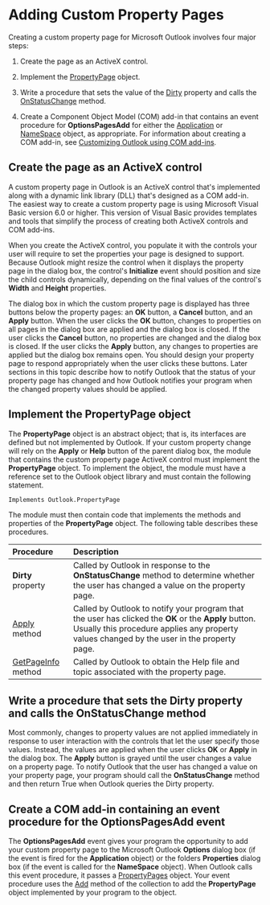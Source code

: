 
# Adding Custom Property Pages

Creating a custom property page for Microsoft Outlook involves four major steps:


1. Create the page as an ActiveX control.
    
2. Implement the  [PropertyPage](22e561d5-603e-2cf3-e142-6173dd0d4c25.md) object.
    
3. Write a procedure that sets the value of the  [Dirty](fb654f40-9b80-654c-395a-811923dfb903.md) property and calls the [OnStatusChange](d314f8fc-33f5-0a6f-22c0-e26548e21a4f.md) method.
    
4. Create a Component Object Model (COM) add-in that contains an event procedure for  **OptionsPagesAdd** for either the [Application](797003e7-ecd1-eccb-eaaf-32d6ddde8348.md) or [NameSpace](f0dcaa19-07f5-5d42-a3bf-2e42b7885644.md) object, as appropriate. For information about creating a COM add-in, see [Customizing Outlook using COM add-ins](84a4f616-3ace-0139-57d5-f0c070064ab2.md).
    

## Create the page as an ActiveX control

A custom property page in Outlook is an ActiveX control that's implemented along with a dynamic link library (DLL) that's designed as a COM add-in. The easiest way to create a custom property page is using Microsoft Visual Basic version 6.0 or higher. This version of Visual Basic provides templates and tools that simplify the process of creating both ActiveX controls and COM add-ins.

When you create the ActiveX control, you populate it with the controls your user will require to set the properties your page is designed to support. Because Outlook might resize the control when it displays the property page in the dialog box, the control's  **Initialize** event should position and size the child controls dynamically, depending on the final values of the control's **Width** and **Height** properties.

The dialog box in which the custom property page is displayed has three buttons below the property pages: an  **OK** button, a **Cancel** button, and an **Apply** button. When the user clicks the **OK** button, changes to properties on all pages in the dialog box are applied and the dialog box is closed. If the user clicks the **Cancel** button, no properties are changed and the dialog box is closed. If the user clicks the **Apply** button, any changes to properties are applied but the dialog box remains open. You should design your property page to respond appropriately when the user clicks these buttons. Later sections in this topic describe how to notify Outlook that the status of your property page has changed and how Outlook notifies your program when the changed property values should be applied.


## Implement the PropertyPage object

The  **PropertyPage** object is an abstract object; that is, its interfaces are defined but not implemented by Outlook. If your custom property change will rely on the **Apply** or **Help** button of the parent dialog box, the module that contains the custom property page ActiveX control must implement the **PropertyPage** object. To implement the object, the module must have a reference set to the Outlook object library and must contain the following statement.


```vb
Implements Outlook.PropertyPage
```

The module must then contain code that implements the methods and properties of the  **PropertyPage** object. The following table describes these procedures.



|**Procedure**|**Description**|
|:-----|:-----|
| **Dirty** property|Called by Outlook in response to the  **OnStatusChange** method to determine whether the user has changed a value on the property page.|
| [Apply](fdb35048-2471-4402-8137-c75994680b3c.md) method|Called by Outlook to notify your program that the user has clicked the  **OK** or the **Apply** button. Usually this procedure applies any property values changed by the user in the property page.|
| [GetPageInfo](39243864-a81a-eaa6-965d-c1a5ac5ac781.md) method|Called by Outlook to obtain the Help file and topic associated with the property page.|

## Write a procedure that sets the Dirty property and calls the OnStatusChange method

Most commonly, changes to property values are not applied immediately in response to user interaction with the controls that let the user specify those values. Instead, the values are applied when the user clicks  **OK** or **Apply** in the dialog box. The **Apply** button is grayed until the user changes a value on a property page. To notify Outlook that the user has changed a value on your property page, your program should call the **OnStatusChange** method and then return True when Outlook queries the Dirty property.


## Create a COM add-in containing an event procedure for the OptionsPagesAdd event

The  **OptionsPagesAdd** event gives your program the opportunity to add your custom property page to the Microsoft Outlook **Options** dialog box (if the event is fired for the **Application** object) or the folders **Properties** dialog box (if the event is called for the **NameSpace** object). When Outlook calls this event procedure, it passes a [PropertyPages](9850ae7b-f167-d3b2-2e9b-f1df1e4922ec.md) object. Your event procedure uses the [Add](85fd8b5e-7236-4cae-6d2d-5ff940ceb6a1.md) method of the collection to add the **PropertyPage** object implemented by your program to the object.

